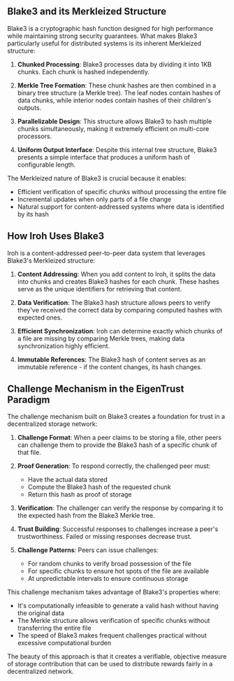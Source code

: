 ## Blake3 and its Merkleized Structure

Blake3 is a cryptographic hash function designed for high performance while maintaining strong security guarantees. What makes Blake3 particularly useful for distributed systems is its inherent Merkleized structure:

1. **Chunked Processing**: Blake3 processes data by dividing it into 1KB chunks. Each chunk is hashed independently.

2. **Merkle Tree Formation**: These chunk hashes are then combined in a binary tree structure (a Merkle tree). The leaf nodes contain hashes of data chunks, while interior nodes contain hashes of their children's outputs.

3. **Parallelizable Design**: This structure allows Blake3 to hash multiple chunks simultaneously, making it extremely efficient on multi-core processors.

4. **Uniform Output Interface**: Despite this internal tree structure, Blake3 presents a simple interface that produces a uniform hash of configurable length.

The Merkleized nature of Blake3 is crucial because it enables:
- Efficient verification of specific chunks without processing the entire file
- Incremental updates when only parts of a file change
- Natural support for content-addressed systems where data is identified by its hash

## How Iroh Uses Blake3

Iroh is a content-addressed peer-to-peer data system that leverages Blake3's Merkleized structure:

1. **Content Addressing**: When you add content to Iroh, it splits the data into chunks and creates Blake3 hashes for each chunk. These hashes serve as the unique identifiers for retrieving that content.

2. **Data Verification**: The Blake3 hash structure allows peers to verify they've received the correct data by comparing computed hashes with expected ones.

3. **Efficient Synchronization**: Iroh can determine exactly which chunks of a file are missing by comparing Merkle trees, making data synchronization highly efficient.

4. **Immutable References**: The Blake3 hash of content serves as an immutable reference - if the content changes, its hash changes.

## Challenge Mechanism in the EigenTrust Paradigm

The challenge mechanism built on Blake3 creates a foundation for trust in a decentralized storage network:

1. **Challenge Format**: When a peer claims to be storing a file, other peers can challenge them to provide the Blake3 hash of a specific chunk of that file.

2. **Proof Generation**: To respond correctly, the challenged peer must:
   - Have the actual data stored
   - Compute the Blake3 hash of the requested chunk
   - Return this hash as proof of storage

3. **Verification**: The challenger can verify the response by comparing it to the expected hash from the Blake3 Merkle tree.

4. **Trust Building**: Successful responses to challenges increase a peer's trustworthiness. Failed or missing responses decrease trust.

5. **Challenge Patterns**: Peers can issue challenges:
   - For random chunks to verify broad possession of the file
   - For specific chunks to ensure hot spots of the file are available
   - At unpredictable intervals to ensure continuous storage

This challenge mechanism takes advantage of Blake3's properties where:
- It's computationally infeasible to generate a valid hash without having the original data
- The Merkle structure allows verification of specific chunks without transferring the entire file
- The speed of Blake3 makes frequent challenges practical without excessive computational burden

The beauty of this approach is that it creates a verifiable, objective measure of storage contribution that can be used to distribute rewards fairly in a decentralized network.
